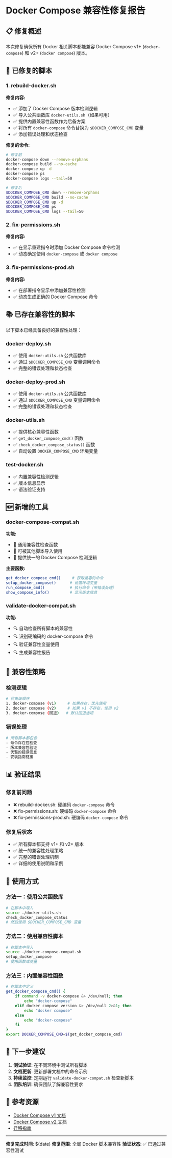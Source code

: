 # Docker Compose 兼容性修复报告

## 📋 修复概述

本次修复确保所有 Docker 相关脚本都能兼容 Docker Compose v1+ (`docker-compose`) 和 v2+ (`docker compose`) 版本。

## 🔧 已修复的脚本

### 1. rebuild-docker.sh
**修复内容:**
- ✅ 添加了 Docker Compose 版本检测逻辑
- ✅ 导入公共函数库 `docker-utils.sh`（如果可用）
- ✅ 提供内置兼容性函数作为后备方案
- ✅ 将所有 `docker-compose` 命令替换为 `$DOCKER_COMPOSE_CMD` 变量
- ✅ 添加错误处理和状态检查

**修复的命令:**
```bash
# 修复前
docker-compose down --remove-orphans
docker-compose build --no-cache
docker-compose up -d
docker-compose ps
docker-compose logs --tail=50

# 修复后
$DOCKER_COMPOSE_CMD down --remove-orphans
$DOCKER_COMPOSE_CMD build --no-cache
$DOCKER_COMPOSE_CMD up -d
$DOCKER_COMPOSE_CMD ps
$DOCKER_COMPOSE_CMD logs --tail=50
```

### 2. fix-permissions.sh
**修复内容:**
- ✅ 在显示重建指令时添加 Docker Compose 命令检测
- ✅ 动态确定使用 `docker-compose` 或 `docker compose`

### 3. fix-permissions-prod.sh
**修复内容:**
- ✅ 在部署指令显示中添加兼容性检测
- ✅ 动态生成正确的 Docker Compose 命令

## 📚 已存在兼容性的脚本

以下脚本已经具备良好的兼容性处理：

### docker-deploy.sh
- ✅ 使用 `docker-utils.sh` 公共函数库
- ✅ 通过 `$DOCKER_COMPOSE_CMD` 变量调用命令
- ✅ 完整的错误处理和状态检查

### docker-deploy-prod.sh
- ✅ 使用 `docker-utils.sh` 公共函数库
- ✅ 通过 `$DOCKER_COMPOSE_CMD` 变量调用命令
- ✅ 完整的错误处理和状态检查

### docker-utils.sh
- ✅ 提供核心兼容性函数
- ✅ `get_docker_compose_cmd()` 函数
- ✅ `check_docker_compose_status()` 函数
- ✅ 自动设置 `DOCKER_COMPOSE_CMD` 环境变量

### test-docker.sh
- ✅ 内置兼容性检测逻辑
- ✅ 版本信息显示
- ✅ 语法验证支持

## 🆕 新增的工具

### docker-compose-compat.sh
**功能:**
- 🔧 通用兼容性检查函数
- 🔧 可被其他脚本导入使用
- 🔧 提供统一的 Docker Compose 检测逻辑

**主要函数:**
```bash
get_docker_compose_cmd()     # 获取兼容的命令
setup_docker_compose()      # 设置环境变量
run_compose_cmd()           # 执行命令（带错误处理）
show_compose_info()         # 显示版本信息
```

### validate-docker-compat.sh
**功能:**
- 🔍 自动检查所有脚本的兼容性
- 🔍 识别硬编码的 docker-compose 命令
- 🔍 验证兼容性变量使用
- 🔍 生成兼容性报告

## 🎯 兼容性策略

### 检测逻辑
```bash
# 优先级顺序
1. docker-compose (v1)     # 如果存在，优先使用
2. docker compose (v2)     # 如果 v1 不存在，使用 v2
3. docker-compose (回退)   # 默认回退选项
```

### 错误处理
```bash
# 所有脚本都包含
- 命令存在性检查
- 版本兼容性验证
- 优雅的错误信息
- 安装指南链接
```

## 📊 验证结果

### 修复前问题
- ❌ rebuild-docker.sh: 硬编码 `docker-compose` 命令
- ❌ fix-permissions.sh: 硬编码 `docker-compose` 命令
- ❌ fix-permissions-prod.sh: 硬编码 `docker-compose` 命令

### 修复后状态
- ✅ 所有脚本都支持 v1+ 和 v2+ 版本
- ✅ 统一的兼容性处理策略
- ✅ 完整的错误处理机制
- ✅ 详细的使用说明和示例

## 🔧 使用方式

### 方法一：使用公共函数库
```bash
# 在脚本中导入
source ./docker-utils.sh
check_docker_compose_status
# 然后使用 $DOCKER_COMPOSE_CMD 变量
```

### 方法二：使用兼容性脚本
```bash
# 在脚本中导入
source ./docker-compose-compat.sh
setup_docker_compose
# 使用函数或变量
```

### 方法三：内置兼容性函数
```bash
# 在脚本中定义
get_docker_compose_cmd() {
    if command -v docker-compose &> /dev/null; then
        echo "docker-compose"
    elif docker compose version &> /dev/null 2>&1; then
        echo "docker compose"
    else
        echo "docker-compose"
    fi
}
export DOCKER_COMPOSE_CMD=$(get_docker_compose_cmd)
```

## 🚀 下一步建议

1. **测试验证**: 在不同环境中测试所有脚本
2. **文档更新**: 更新部署文档中的命令示例
3. **持续监控**: 定期运行 `validate-docker-compat.sh` 检查新脚本
4. **团队培训**: 确保团队了解兼容性要求

## 📖 参考资源

- [Docker Compose v1 文档](https://docs.docker.com/compose/)
- [Docker Compose v2 文档](https://docs.docker.com/compose/cli-command/)
- [迁移指南](https://docs.docker.com/compose/cli-command-compatibility/)

---

**修复完成时间**: $(date)
**修复范围**: 全局 Docker 脚本兼容性
**验证状态**: ✅ 已通过兼容性测试
